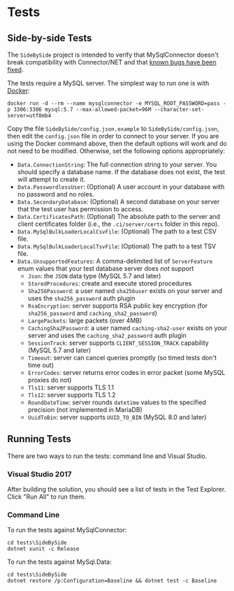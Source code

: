 # Tests

## Side-by-side Tests

The `SideBySide` project is intended to verify that MySqlConnector doesn't break compatibility
with Connector/NET and that [known bugs have been fixed](https://mysql-net.github.io/MySqlConnector/tutorials/migrating-from-connector-net/#fixed-bugs).

The tests require a MySQL server. The simplest way to run one is with [Docker](https://www.docker.com/community-edition):

    docker run -d --rm --name mysqlconnector -e MYSQL_ROOT_PASSWORD=pass -p 3306:3306 mysql:5.7 --max-allowed-packet=96M --character-set-server=utf8mb4

Copy the file `SideBySide/config.json.example` to `SideBySide/config.json`, then edit
the `config.json` file in order to connect to your server. If you are using the Docker
command above, then the default options will work and do not need to be modified.
Otherwise, set the following options appropriately:

* `Data.ConnectionString`: The full connection string to your server. You should specify a database name. If the database does not exist, the test will attempt to create it.
* `Data.PasswordlessUser`: (Optional) A user account in your database with no password and no roles.
* `Data.SecondaryDatabase`: (Optional) A second database on your server that the test user has permission to access.
* `Data.CertificatesPath`: (Optional) The absolute path to the server and client certificates folder (i.e., the `.ci/server/certs` folder in this repo).
* `Data.MySqlBulkLoaderLocalCsvFile`: (Optional) The path to a test CSV file.
* `Data.MySqlBulkLoaderLocalTsvFile`: (Optional) The path to a test TSV file.
* `Data.UnsupportedFeatures`: A comma-delimited list of `ServerFeature` enum values that your test database server does *not* support
  * `Json`: the `JSON` data type (MySQL 5.7 and later)
  * `StoredProcedures`: create and execute stored procedures
  * `Sha256Password`: a user named `sha256user` exists on your server and uses the `sha256_password` auth plugin
  * `RsaEncryption`: server supports RSA public key encryption (for `sha256_password` and `caching_sha2_password`)
  * `LargePackets`: large packets (over 4MB)
  * `CachingSha2Password`: a user named `caching-sha2-user` exists on your server and uses the `caching_sha2_password` auth plugin
  * `SessionTrack`: server supports `CLIENT_SESSION_TRACK` capability (MySQL 5.7 and later)
  * `Timeout`: server can cancel queries promptly (so timed tests don't time out)
  * `ErrorCodes`: server returns error codes in error packet (some MySQL proxies do not)
  * `Tls11`: server supports TLS 1.1
  * `Tls12`: server supports TLS 1.2
  * `RoundDateTime`: server rounds `datetime` values to the specified precision (not implemented in MariaDB)
  * `UuidToBin`: server supports `UUID_TO_BIN` (MySQL 8.0 and later)

## Running Tests

There are two ways to run the tests: command line and Visual Studio.

### Visual Studio 2017

After building the solution, you should see a list of tests in the Test Explorer.  Click "Run All" to run them.

### Command Line

To run the tests against MySqlConnector:

```
cd tests\SideBySide
dotnet xunit -c Release
```

To run the tests against MySql.Data:

```
cd tests\SideBySide
dotnet restore /p:Configuration=Baseline && dotnet test -c Baseline
```
